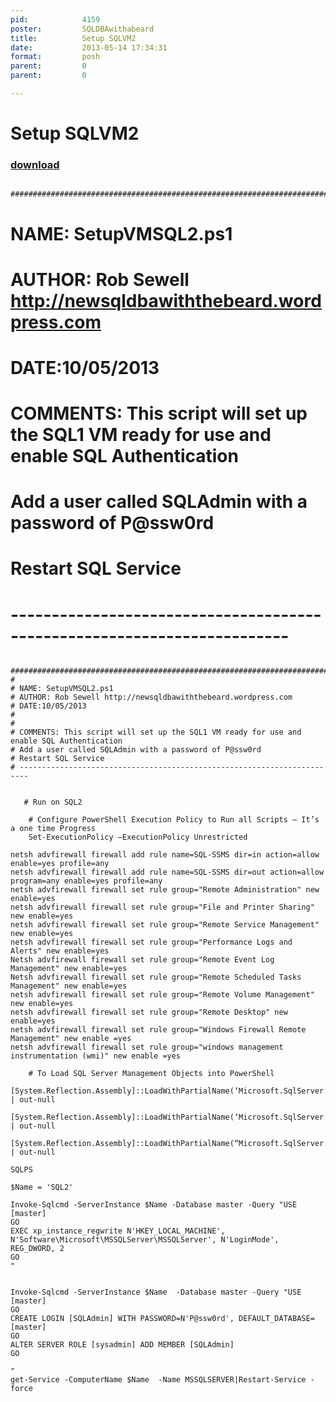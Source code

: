 ```yaml
---
pid:            4159
poster:         SQLDBAwithabeard
title:          Setup SQLVM2
date:           2013-05-14 17:34:31
format:         posh
parent:         0
parent:         0

---
```


# Setup SQLVM2

### [download](4159.ps1)

      #############################################################################################
#
# NAME: SetupVMSQL2.ps1
# AUTHOR: Rob Sewell http://newsqldbawiththebeard.wordpress.com
# DATE:10/05/2013
#
#
# COMMENTS: This script will set up the SQL1 VM ready for use and enable SQL Authentication
# Add a user called SQLAdmin with a password of P@ssw0rd
# Restart SQL Service
# ------------------------------------------------------------------------

   

```posh
      #############################################################################################
#
# NAME: SetupVMSQL2.ps1
# AUTHOR: Rob Sewell http://newsqldbawiththebeard.wordpress.com
# DATE:10/05/2013
#
#
# COMMENTS: This script will set up the SQL1 VM ready for use and enable SQL Authentication
# Add a user called SQLAdmin with a password of P@ssw0rd
# Restart SQL Service
# ------------------------------------------------------------------------

   
   # Run on SQL2

    # Configure PowerShell Execution Policy to Run all Scripts – It’s a one time Progress
    Set-ExecutionPolicy –ExecutionPolicy Unrestricted

netsh advfirewall firewall add rule name=SQL-SSMS dir=in action=allow enable=yes profile=any
netsh advfirewall firewall add rule name=SQL-SSMS dir=out action=allow program=any enable=yes profile=any
netsh advfirewall firewall set rule group="Remote Administration" new enable=yes
netsh advfirewall firewall set rule group="File and Printer Sharing" new enable=yes
netsh advfirewall firewall set rule group="Remote Service Management" new enable=yes
netsh advfirewall firewall set rule group="Performance Logs and Alerts" new enable=yes
Netsh advfirewall firewall set rule group="Remote Event Log Management" new enable=yes
Netsh advfirewall firewall set rule group="Remote Scheduled Tasks Management" new enable=yes
netsh advfirewall firewall set rule group="Remote Volume Management" new enable=yes
netsh advfirewall firewall set rule group="Remote Desktop" new enable=yes
netsh advfirewall firewall set rule group="Windows Firewall Remote Management" new enable =yes
netsh advfirewall firewall set rule group="windows management instrumentation (wmi)" new enable =yes

    # To Load SQL Server Management Objects into PowerShell
    [System.Reflection.Assembly]::LoadWithPartialName(‘Microsoft.SqlServer.SMO’)  | out-null
    [System.Reflection.Assembly]::LoadWithPartialName(‘Microsoft.SqlServer.SMOExtended’)  | out-null
    [System.Reflection.Assembly]::LoadWithPartialName(“Microsoft.SqlServer.SqlWmiManagement”) | out-null

SQLPS

$Name = 'SQL2'

Invoke-Sqlcmd -ServerInstance $Name -Database master -Query "USE [master]
GO
EXEC xp_instance_regwrite N'HKEY_LOCAL_MACHINE', N'Software\Microsoft\MSSQLServer\MSSQLServer', N'LoginMode', REG_DWORD, 2
GO
"


Invoke-Sqlcmd -ServerInstance $Name  -Database master -Query "USE [master]
GO
CREATE LOGIN [SQLAdmin] WITH PASSWORD=N'P@ssw0rd', DEFAULT_DATABASE=[master]
GO
ALTER SERVER ROLE [sysadmin] ADD MEMBER [SQLAdmin]
GO

"
get-Service -ComputerName $Name  -Name MSSQLSERVER|Restart-Service -force




```
